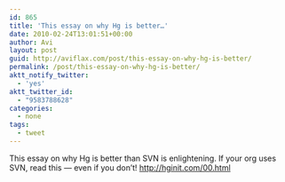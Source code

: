 ```yaml
---
id: 865
title: 'This essay on why Hg is better…'
date: 2010-02-24T13:01:51+00:00
author: Avi
layout: post
guid: http://aviflax.com/post/this-essay-on-why-hg-is-better/
permalink: /post/this-essay-on-why-hg-is-better/
aktt_notify_twitter:
  - 'yes'
aktt_twitter_id:
  - "9583788628"
categories:
  - none
tags:
  - tweet
---
```

This essay on why Hg is better than SVN is enlightening. If your org uses SVN, read this — even if you don&#8217;t! <a href="http://hginit.com/00.html" rel="nofollow">http://hginit.com/00.html</a>